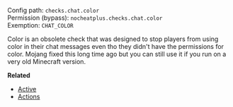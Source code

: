 Config path: `checks.chat.color`  
Permission (bypass): `nocheatplus.checks.chat.color`  
Exemption: `CHAT_COLOR`  

Color is an obsolete check that was designed to stop players from using color in their chat messages even tho they didn't have the permissions for color. Mojang fixed this long time ago but you can still use it if you run on a very old Minecraft version.

**Related**
* [Active](https://github.com/Updated-NoCheatPlus/Docs/blob/master/Settings/General.md#active)
* [Actions](https://github.com/Updated-NoCheatPlus/Docs/blob/master/Settings/General.md#actions)
